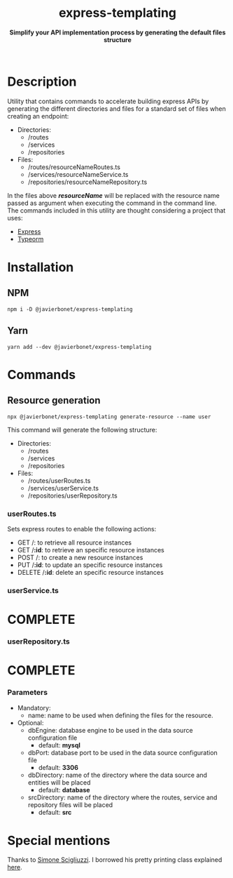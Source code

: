 <h1 align="center"> express-templating </h1>
<p align="center">
  <b>Simplify your API implementation process by generating the default files structure</b>
</p>

<br>

# Description

Utility that contains commands to accelerate building express APIs by generating the different directories and files for a standard set of files when creating an endpoint:
  - Directories:
    - /routes
    - /services
    - /repositories
  - Files:
    - /routes/resourceNameRoutes.ts
    - /services/resourceNameService.ts
    - /repositories/resourceNameRepository.ts

In the files above ***resourceName*** will be replaced with the resource name passed as argument when executing the command in the command line.
The commands included in this utility are thought considering a project that uses:
  - [Express](https://expressjs.com/)
  - [Typeorm](https://typeorm.io/)

# Installation
  ## NPM
  `npm i -D @javierbonet/express-templating`
  ## Yarn
  `yarn add --dev @javierbonet/express-templating`

# Commands

  ## Resource generation
  `npx @javierbonet/express-templating generate-resource --name user`

  This command will generate the following structure:
  - Directories:
    - /routes
    - /services
    - /repositories
  - Files:
    - /routes/userRoutes.ts
    - /services/userService.ts
    - /repositories/userRepository.ts
 
  ### userRoutes.ts
  Sets express routes to enable the following actions:
  - GET /: to retrieve all resource instances
  - GET /**:id**: to retrieve an specific resource instances
  - POST /: to create a new resource instances
  - PUT /**:id**: to update an specific resource instances
  - DELETE /**:id**: delete an specific resource instances

  ### userService.ts
  <h1>COMPLETE</h1>

  ### userRepository.ts
  <h1>COMPLETE</h1>

  ### Parameters
  - Mandatory:
    - name: name to be used when defining the files for the resource.
  - Optional:
    - dbEngine: database engine to be used in the data source configuration file
      - default: **mysql**
    - dbPort: database port to be used in the data source configuration file
      - default: **3306**
    - dbDirectory: name of the directory where the data source and entities will be placed
      - default: **database**
    - srcDirectory: name of the directory where the routes, service and repository files will be placed
      - default: **src**

# Special mentions

  Thanks to [Simone Scigliuzzi](https://medium.com/@simonescigliuzzi). I borrowed his pretty printing class explained [here](https://medium.com/@simonescigliuzzi/creating-a-pretty-console-for-your-nodejs-applications-81a713353554).

